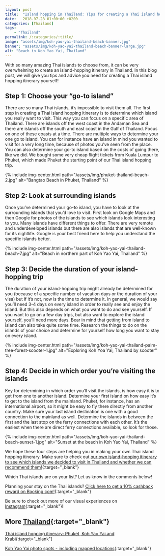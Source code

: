 ```yaml
---
layout: post
title:  "Island hopping in Thailand: Tips for creating a Thai island hopping itinerary"
date:   2018-07-28 01:00:00 +0200
categories: [Thailand]
tags:
    - "Thailand"
permalink: /:categories/:title/
image: "assets/img/koh-yao-yai-thailand-beach-banner.jpg"
banner: "assets/img/koh-yao-yai-thailand-beach-banner-large.jpg"
alt: "Beach in Koh Yao Yai, Thailand"
---
```


With so many amazing Thai islands to choose from, it can be very overwhelming to create an island-hopping itinerary in Thailand. In this blog post, we will give you tips and advice you need for creating a Thai island hopping itinerary yourself!

## Step 1: Choose your “go-to island” 

There are so many Thai islands, it’s impossible to visit them all. The first step in creating a Thai island hopping itinerary is to determine which island you really want to visit. This way you can focus on a specific area of Thailand. There are islands off the west coast in the Andaman Sea and there are islands off the south and east coast in the Gulf of Thailand. Focus on one of these coasts at a time. There are multiple ways to determine your one go to island. You can for instance have an island in mind you wanted to visit for a very long time, because of photos you’ve seen from the place. You can also determine your go-to island based on the costs of going there, like we did. We bought some very cheap flight tickets from Kuala Lumpur to Phuket, which made Phuket the starting point of our Thai island hopping trip. 

{% include img-center.html path="/assets/img/phuket-thailand-beach-2.jpg" alt="Bangtao Beach in Phuket, Thailand" %}

## Step 2: Look at surrounding islands

Once you’ve determined your go-to island, you have to look at the surrounding islands that you’d love to visit. First look on Google Maps and then Google for photos of the islands to see which islands look interesting to you. Many islands have different things to offer. There are very remote and underdeveloped islands but there are also islands that are well-known for its nightlife. Google is your best friend here to help you understand the specific islands better. 

{% include img-center.html path="/assets/img/koh-yao-yai-thailand-beach-7.jpg" alt="Beach in northern part of Koh Yao Yai, Thailand" %}

## Step 3: Decide the duration of your island-hopping trip

The duration of your island-hopping trip might already be determined for you (because of a specific number of vacation days or the duration of your visa) but if it’s not, now is the time to determine it. In general, we would say you’ll need 3-4 days on every island in order to really see and enjoy the island. But this also depends on what you want to do and see yourself. If you want to go on a few day trips, but also want to explore the island yourself, you’ll need more days. Bear in mind that getting from island to island can also take quite some time. Research the things to do on the islands of your choice and determine for yourself how long you want to stay on every island. 

{% include img-center.html path="/assets/img/koh-yao-yai-thailand-palm-tree-forest-scooter-1.jpg" alt="Exploring Koh Yoa Yai, Thailand by scooter" %}

## Step 4: Decide in which order you’re visiting the islands

Key for determining in which order you’ll visit the islands, is how easy it is to get from one to another island. Determine your first island on how easy it’s to get to the island from the mainland. Phuket, for instance, has an international airport, so it might be easy to fly there directly from another country. Make sure your last island destination is one with a good connection to the mainland as well. Determine the islands in between the first and the last stop on the ferry connections with each other. It’s the easiest when there are direct ferry connections available, so look for those. 

{% include img-center.html path="/assets/img/koh-yao-yai-thailand-beach-sunset-1.jpg" alt="Sunset at the beach in Koh Yao Yai, Thailand" %}

We hope these four steps are helping you in making your own Thai island hopping itinerary. Make sure to check out [our own island-hopping itinerary to see which islands we decided to visit in Thailand and whether we can recommend them!][thai islands itinerary]{:target="_blank"} 

Which Thai islands are on your list? Let us know in the comments below!

Planning your stay on the Thai islands? [Click here to get a 10% cashback reward on Booking.com!][booking.com]{:target="_blank"}

Be sure to check out more of our visual experiences on [Instagram][instagram]{:target="_blank"}!

## More [Thailand][thailand]{:target="_blank"}

[Thai island hopping itinerary: Phuket, Koh Yao Yai and Krabi][thai islands itinerary]{:target="_blank"}

[Koh Yao Yai photo spots - including mapped locations][koh yao yai photo spots]{:target="_blank"}

[thailand]: https://kipamojo.world/tags.html#thailand

[thai islands itinerary]: https://kipamojo.world/thailand/Thai-island-hopping-itinerary-Phuket-Koh-Yao-Yai-and-Krabi/
[koh yao yai photo spots]: https://kipamojo.world/thailand/Koh-Yoa-Yai-photo-spots/

[instagram]: https://instagram.com/kipamojo
[booking.com]: https://www.booking.com/s/11_6/joop9916


